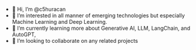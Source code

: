 - 👋 Hi, I’m @c5huracan
- 👀 I’m interested in all manner of emerging technologies but especially Machine Learning and Deep Learning.
- 🌱 I’m currently learning more about Generative AI, LLM, LangChain, and AutoGPT,
- 💞️ I’m looking to collaborate on any related projects
<!---
- 📫 How to reach me: 
--->

<!---
c5huracan/c5huracan is a ✨ special ✨ repository because its `README.md` (this file) appears on your GitHub profile.
You can click the Preview link to take a look at your changes.
--->

